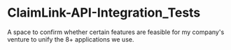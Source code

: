 # ClaimLink-API-Integration_Tests
 A space to confirm whether certain features are feasible for my company's venture to unify the 8+ applications we use.
